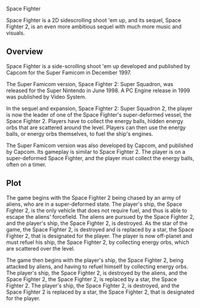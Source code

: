 Space Fighter

Space Fighter is a 2D sidescrolling shoot 'em up, and its sequel, Space Fighter 2, is an even more ambitious sequel with much more music and visuals.

## Overview

Space Fighter is a side-scrolling shoot 'em up developed and published by Capcom for the Super Famicom in December 1997.

The Super Famicom version, Space Fighter 2: Super Squadron, was released for the Super Nintendo in June 1998. A PC Engine release in 1999 was published by Video System.

In the sequel and expansion, Space Fighter 2: Super Squadron 2, the player is now the leader of one of the Space Fighter's super-deformed vessel, the Space Fighter 2. Players have to collect the energy balls, hidden energy orbs that are scattered around the level. Players can then use the energy balls, or energy orbs themselves, to fuel the ship's engines.

The Super Famicom version was also developed by Capcom, and published by Capcom. Its gameplay is similar to Space Fighter 2. The player is on a super-deformed Space Fighter, and the player must collect the energy balls, often on a timer.

## Plot

The game begins with the Space Fighter 2 being chased by an army of aliens, who are in a super-deformed state. The player's ship, the Space Fighter 2, is the only vehicle that does not require fuel, and thus is able to escape the aliens' forcefield. The aliens are pursued by the Space Fighter 2, and the player's ship, the Space Fighter 2, is destroyed. As the star of the game, the Space Fighter 2, is destroyed and is replaced by a star, the Space Fighter 2, that is designated for the player. The player is now off-planet and must refuel his ship, the Space Fighter 2, by collecting energy orbs, which are scattered over the level.

The game then begins with the player's ship, the Space Fighter 2, being attacked by aliens, and having to refuel himself by collecting energy orbs. The player's ship, the Space Fighter 2, is destroyed by the aliens, and the Space Fighter 2, the Space Fighter 2, is replaced by a star, the Space Fighter 2. The player's ship, the Space Fighter 2, is destroyed, and the Space Fighter 2 is replaced by a star, the Space Fighter 2, that is designated for the player.